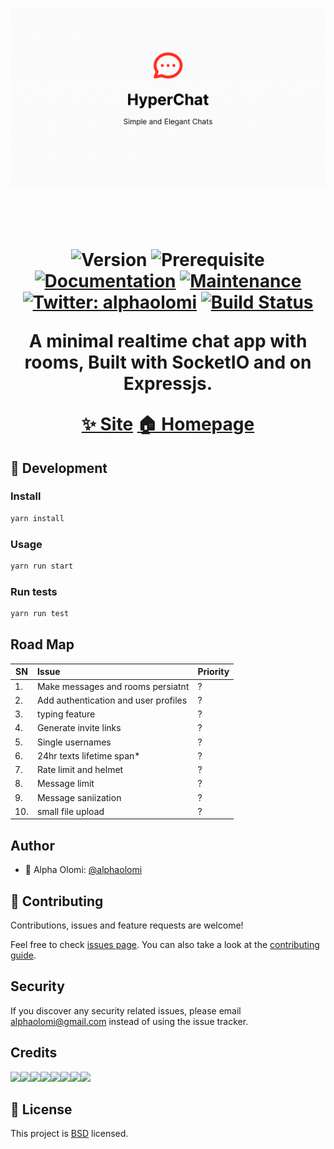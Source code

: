 <!-- <h1 align="center">🚧 WORK IN PROGRESS 🚧</h1> -->

<h1 align="center"><img src="docs/HyperChat.png"></p>
<br/ >
<!-- <h1 align="center">hyper-chat</h1> -->

<!-- <br><br> -->

<!-- # hyper-chat 👋   -->
![Version](https://img.shields.io/badge/version-2.0.0-blue.svg?cacheSeconds=2592000)
![Prerequisite](https://img.shields.io/badge/node-10.x-blue.svg)
[![Documentation](https://img.shields.io/badge/documentation-yes-brightgreen.svg)](https://github.com/alphaolomi/hyper-chat#readme)
[![Maintenance](https://img.shields.io/badge/Maintained%3F-yes-green.svg)](https://github.com/alphaolomi/hyper-chat/graphs/commit-activity)
[![Twitter: alphaolomi](https://img.shields.io/twitter/follow/alphaolomi.svg?style=social)](https://twitter.com/alphaolomi)
[![Build Status](https://travis-ci.com/alphaolomi/hyper-chat.svg?branch=master)](https://travis-ci.com/alphaolomi/hyper-chat)

<p align="center">A minimal realtime chat app with rooms, Built with SocketIO and on Expressjs.</p>

<!-- ## Links -->


<p align="center">

<!-- <a href=""></a> -->
<a align="center" href="https://hyper-chat-app.herokuapp.com">✨ Site</a>
<a align="center" href="https://github.com/alphaolomi/hyper-chat#readme">🏠 Homepage</a>

</p>


## 🚀 Development

### Install

```sh
yarn install
```

### Usage

```sh
yarn run start
```

### Run tests

```sh
yarn run test
```


## Road Map

|SN | Issue |Priority |
|--|:--| --|
|1.  |Make messages and rooms persiatnt| ?| 
|2.  |Add authentication and user profiles| ?| 
|3.  |typing feature| ?| 
|4.  |Generate invite links| ?| 
|5.  |Single usernames| ?| 
|6.  |24hr texts lifetime span*| ?| 
|7.  |Rate limit and helmet| ?| 
|8.  |Message limit| ?| 
|9.  |Message saniization| ?| 
|10. |small file upload| ?| 

## Author

- 👤 Alpha Olomi: [@alphaolomi](https://twitter.com/alphaolomi)

## 🤝 Contributing

Contributions, issues and feature requests are welcome!

Feel free to check [issues page](https://github.com/alphaolomi/hyper-chat/issues). You can also take a look at the [contributing guide](https://github.com/alphaolomi/hyper-chat/blob/master/CONTRIBUTING.md).

## Security

If you discover any security related issues, please email [alphaolomi@gmail.com](mailto:alphaolomi@gmail.com) instead of using the issue tracker.


## Credits

[![](https://sourcerer.io/fame/alphaolomi/alphaolomi/hyper-chat/images/0)](https://sourcerer.io/fame/alphaolomi/alphaolomi/hyper-chat/links/0)[![](https://sourcerer.io/fame/alphaolomi/alphaolomi/hyper-chat/images/1)](https://sourcerer.io/fame/alphaolomi/alphaolomi/hyper-chat/links/1)[![](https://sourcerer.io/fame/alphaolomi/alphaolomi/hyper-chat/images/2)](https://sourcerer.io/fame/alphaolomi/alphaolomi/hyper-chat/links/2)[![](https://sourcerer.io/fame/alphaolomi/alphaolomi/hyper-chat/images/3)](https://sourcerer.io/fame/alphaolomi/alphaolomi/hyper-chat/links/3)[![](https://sourcerer.io/fame/alphaolomi/alphaolomi/hyper-chat/images/4)](https://sourcerer.io/fame/alphaolomi/alphaolomi/hyper-chat/links/4)[![](https://sourcerer.io/fame/alphaolomi/alphaolomi/hyper-chat/images/5)](https://sourcerer.io/fame/alphaolomi/alphaolomi/hyper-chat/links/5)[![](https://sourcerer.io/fame/alphaolomi/alphaolomi/hyper-chat/images/6)](https://sourcerer.io/fame/alphaolomi/alphaolomi/hyper-chat/links/6)[![](https://sourcerer.io/fame/alphaolomi/alphaolomi/hyper-chat/images/7)](https://sourcerer.io/fame/alphaolomi/alphaolomi/hyper-chat/links/7)



## 📝 License

This project is [BSD](https://github.com/alphaolomi/hyper-chat/blob/master/LICENSE) licensed.
